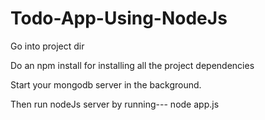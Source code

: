 # Todo-App-Using-NodeJs

Go into project dir

Do an npm install for installing all the project dependencies

Start your mongodb server in the background.

Then run nodeJs server by running---  node app.js
